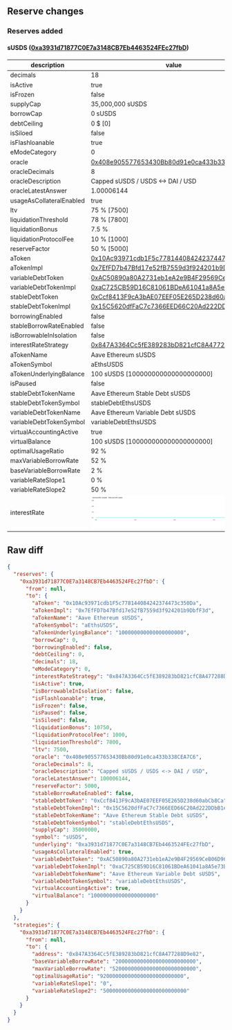 ## Reserve changes

### Reserves added

#### sUSDS ([0xa3931d71877C0E7a3148CB7Eb4463524FEc27fbD](https://etherscan.io/address/0xa3931d71877C0E7a3148CB7Eb4463524FEc27fbD))

| description | value |
| --- | --- |
| decimals | 18 |
| isActive | true |
| isFrozen | false |
| supplyCap | 35,000,000 sUSDS |
| borrowCap | 0 sUSDS |
| debtCeiling | 0 $ [0] |
| isSiloed | false |
| isFlashloanable | true |
| eModeCategory | 0 |
| oracle | [0x408e905577653430Bb80d91e0ca433b338CEA7C6](https://etherscan.io/address/0x408e905577653430Bb80d91e0ca433b338CEA7C6) |
| oracleDecimals | 8 |
| oracleDescription | Capped sUSDS / USDS <-> DAI / USD |
| oracleLatestAnswer | 1.00006144 |
| usageAsCollateralEnabled | true |
| ltv | 75 % [7500] |
| liquidationThreshold | 78 % [7800] |
| liquidationBonus | 7.5 % |
| liquidationProtocolFee | 10 % [1000] |
| reserveFactor | 50 % [5000] |
| aToken | [0x10Ac93971cdb1F5c778144084242374473c350Da](https://etherscan.io/address/0x10Ac93971cdb1F5c778144084242374473c350Da) |
| aTokenImpl | [0x7EfFD7b47Bfd17e52fB7559d3f924201b9DbfF3d](https://etherscan.io/address/0x7EfFD7b47Bfd17e52fB7559d3f924201b9DbfF3d) |
| variableDebtToken | [0xAC50890a80A2731eb1eA2e9B4F29569CeB06D960](https://etherscan.io/address/0xAC50890a80A2731eb1eA2e9B4F29569CeB06D960) |
| variableDebtTokenImpl | [0xaC725CB59D16C81061BDeA61041a8A5e73DA9EC6](https://etherscan.io/address/0xaC725CB59D16C81061BDeA61041a8A5e73DA9EC6) |
| stableDebtToken | [0xCcf8413F9cA3bAE07EEF05E265D238d60abCb8Ca](https://etherscan.io/address/0xCcf8413F9cA3bAE07EEF05E265D238d60abCb8Ca) |
| stableDebtTokenImpl | [0x15C5620dfFaC7c7366EED66C20Ad222DDbB1eD57](https://etherscan.io/address/0x15C5620dfFaC7c7366EED66C20Ad222DDbB1eD57) |
| borrowingEnabled | false |
| stableBorrowRateEnabled | false |
| isBorrowableInIsolation | false |
| interestRateStrategy | [0x847A3364Cc5fE389283bD821cfC8A477288D9e82](https://etherscan.io/address/0x847A3364Cc5fE389283bD821cfC8A477288D9e82) |
| aTokenName | Aave Ethereum sUSDS |
| aTokenSymbol | aEthsUSDS |
| aTokenUnderlyingBalance | 100 sUSDS [100000000000000000000] |
| isPaused | false |
| stableDebtTokenName | Aave Ethereum Stable Debt sUSDS |
| stableDebtTokenSymbol | stableDebtEthsUSDS |
| variableDebtTokenName | Aave Ethereum Variable Debt sUSDS |
| variableDebtTokenSymbol | variableDebtEthsUSDS |
| virtualAccountingActive | true |
| virtualBalance | 100 sUSDS [100000000000000000000] |
| optimalUsageRatio | 92 % |
| maxVariableBorrowRate | 52 % |
| baseVariableBorrowRate | 2 % |
| variableRateSlope1 | 0 % |
| variableRateSlope2 | 50 % |
| interestRate | ![ir](/.assets/c03a6caca3d1167c9704136581d04e0cd54833d9.svg) |


## Raw diff

```json
{
  "reserves": {
    "0xa3931d71877C0E7a3148CB7Eb4463524FEc27fbD": {
      "from": null,
      "to": {
        "aToken": "0x10Ac93971cdb1F5c778144084242374473c350Da",
        "aTokenImpl": "0x7EfFD7b47Bfd17e52fB7559d3f924201b9DbfF3d",
        "aTokenName": "Aave Ethereum sUSDS",
        "aTokenSymbol": "aEthsUSDS",
        "aTokenUnderlyingBalance": "100000000000000000000",
        "borrowCap": 0,
        "borrowingEnabled": false,
        "debtCeiling": 0,
        "decimals": 18,
        "eModeCategory": 0,
        "interestRateStrategy": "0x847A3364Cc5fE389283bD821cfC8A477288D9e82",
        "isActive": true,
        "isBorrowableInIsolation": false,
        "isFlashloanable": true,
        "isFrozen": false,
        "isPaused": false,
        "isSiloed": false,
        "liquidationBonus": 10750,
        "liquidationProtocolFee": 1000,
        "liquidationThreshold": 7800,
        "ltv": 7500,
        "oracle": "0x408e905577653430Bb80d91e0ca433b338CEA7C6",
        "oracleDecimals": 8,
        "oracleDescription": "Capped sUSDS / USDS <-> DAI / USD",
        "oracleLatestAnswer": 100006144,
        "reserveFactor": 5000,
        "stableBorrowRateEnabled": false,
        "stableDebtToken": "0xCcf8413F9cA3bAE07EEF05E265D238d60abCb8Ca",
        "stableDebtTokenImpl": "0x15C5620dfFaC7c7366EED66C20Ad222DDbB1eD57",
        "stableDebtTokenName": "Aave Ethereum Stable Debt sUSDS",
        "stableDebtTokenSymbol": "stableDebtEthsUSDS",
        "supplyCap": 35000000,
        "symbol": "sUSDS",
        "underlying": "0xa3931d71877C0E7a3148CB7Eb4463524FEc27fbD",
        "usageAsCollateralEnabled": true,
        "variableDebtToken": "0xAC50890a80A2731eb1eA2e9B4F29569CeB06D960",
        "variableDebtTokenImpl": "0xaC725CB59D16C81061BDeA61041a8A5e73DA9EC6",
        "variableDebtTokenName": "Aave Ethereum Variable Debt sUSDS",
        "variableDebtTokenSymbol": "variableDebtEthsUSDS",
        "virtualAccountingActive": true,
        "virtualBalance": "100000000000000000000"
      }
    }
  },
  "strategies": {
    "0xa3931d71877C0E7a3148CB7Eb4463524FEc27fbD": {
      "from": null,
      "to": {
        "address": "0x847A3364Cc5fE389283bD821cfC8A477288D9e82",
        "baseVariableBorrowRate": "20000000000000000000000000",
        "maxVariableBorrowRate": "520000000000000000000000000",
        "optimalUsageRatio": "920000000000000000000000000",
        "variableRateSlope1": "0",
        "variableRateSlope2": "500000000000000000000000000"
      }
    }
  }
}
```